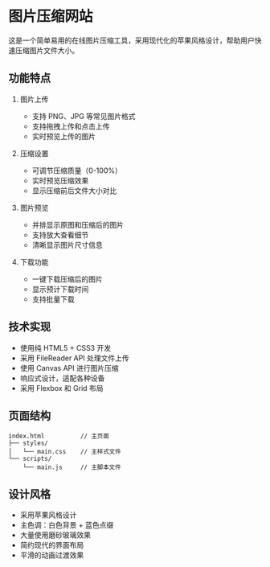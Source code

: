 # 图片压缩网站

这是一个简单易用的在线图片压缩工具，采用现代化的苹果风格设计，帮助用户快速压缩图片文件大小。

## 功能特点

1. 图片上传
   - 支持 PNG、JPG 等常见图片格式
   - 支持拖拽上传和点击上传
   - 实时预览上传的图片

2. 压缩设置
   - 可调节压缩质量（0-100%）
   - 实时预览压缩效果
   - 显示压缩前后文件大小对比

3. 图片预览
   - 并排显示原图和压缩后的图片
   - 支持放大查看细节
   - 清晰显示图片尺寸信息

4. 下载功能
   - 一键下载压缩后的图片
   - 显示预计下载时间
   - 支持批量下载

## 技术实现

- 使用纯 HTML5 + CSS3 开发
- 采用 FileReader API 处理文件上传
- 使用 Canvas API 进行图片压缩
- 响应式设计，适配各种设备
- 采用 Flexbox 和 Grid 布局

## 页面结构

```
index.html          // 主页面
├── styles/
│   └── main.css    // 主样式文件
└── scripts/
    └── main.js     // 主脚本文件
```

## 设计风格

- 采用苹果风格设计
- 主色调：白色背景 + 蓝色点缀
- 大量使用磨砂玻璃效果
- 简约现代的界面布局
- 平滑的动画过渡效果 